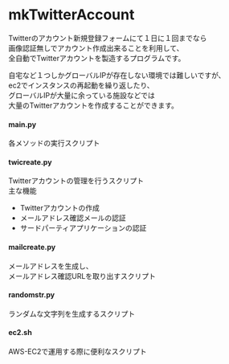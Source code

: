 mkTwitterAccount
================
Twitterのアカウント新規登録フォームにて１日に１回までなら  
画像認証無しでアカウント作成出来ることを利用して、   
全自動でTwitterアカウントを製造するプログラムです。  
  
自宅など１つしかグローバルIPが存在しない環境では難しいですが、  
ec2でインスタンスの再起動を繰り返したり、  
グローバルIPが大量に余っている施設などでは  
大量のTwitterアカウントを作成することができます。
#### main.py  
各メソッドの実行スクリプト  
#### twicreate.py
Twitterアカウントの管理を行うスクリプト  
主な機能  
* Twitterアカウントの作成  
* メールアドレス確認メールの認証  
* サードパーティアプリケーションの認証  

#### mailcreate.py
メールアドレスを生成し、  
メールアドレス確認URLを取り出すスクリプト  
#### randomstr.py
ランダムな文字列を生成するスクリプト
#### ec2.sh  
AWS-EC2で運用する際に便利なスクリプト
